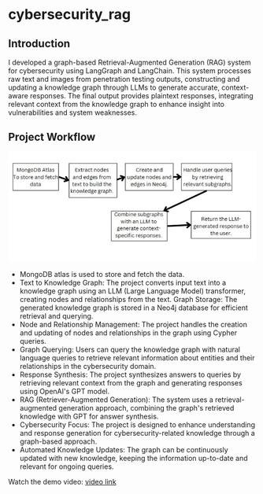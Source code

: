 # cybersecurity_rag

## Introduction
I developed a graph-based Retrieval-Augmented Generation (RAG) system for cybersecurity using LangGraph and LangChain. This system processes raw text and images from penetration testing outputs, constructing and updating a knowledge graph through LLMs to generate accurate, context-aware responses. The final output provides plaintext responses, integrating relevant context from the knowledge graph to enhance insight into vulnerabilities and system weaknesses.

## Project Workflow
![Project Flow](https://github.com/lakshmishreea122003/cybersecurity_rag/blob/main/flowcharts/Screenshot%202024-11-14%20084524.jpg)

- MongoDB atlas is used to store and fetch the data.
- Text to Knowledge Graph: The project converts input text into a knowledge graph using an LLM (Large Language Model) transformer, creating nodes and relationships from the text.
Graph Storage: The generated knowledge graph is stored in a Neo4j database for efficient retrieval and querying.
- Node and Relationship Management: The project handles the creation and updating of nodes and relationships in the graph using Cypher queries.
- Graph Querying: Users can query the knowledge graph with natural language queries to retrieve relevant information about entities and their relationships in the cybersecurity domain.
- Response Synthesis: The project synthesizes answers to queries by retrieving relevant context from the graph and generating responses using OpenAI's GPT model.
- RAG (Retriever-Augmented Generation): The system uses a retrieval-augmented generation approach, combining the graph's retrieved knowledge with GPT for answer synthesis.
- Cybersecurity Focus: The project is designed to enhance understanding and response generation for cybersecurity-related knowledge through a graph-based approach.
- Automated Knowledge Updates: The graph can be continuously updated with new knowledge, keeping the information up-to-date and relevant for ongoing queries.

Watch the demo video: [video link](https://drive.google.com/drive/folders/1sih_L6R23TMaYPmyQcBKgPYUYE24Wf2V)
